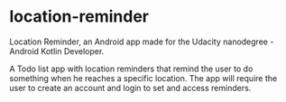 # location-reminder
Location Reminder, an Android app made for the Udacity nanodegree - Android Kotlin Developer.

A Todo list app with location reminders that remind the user to do something when he reaches a specific location. The app will require the user to create an account and login to set and access reminders.
